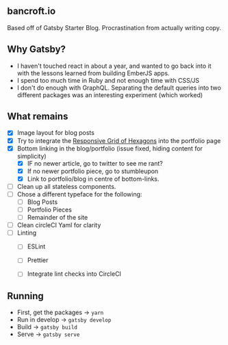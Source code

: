 bancroft.io
---

Based off of Gatsby Starter Blog. Procrastination from actually writing copy.

## Why Gatsby?
- I haven't touched react in about a year, and wanted to go back into it with the lessons learned from building EmberJS apps.
- I spend too much time in Ruby and not enough time with CSS/JS
- I don't do enough with GraphQL. Separating the default queries into two different packages was an interesting experiment (which worked)

## What remains
- [x] Image layout for blog posts
- [x] Try to integrate the [Responsive Grid of Hexagons](https://github.com/web-tiki/responsive-grid-of-hexagons) into the portfolio page
- [x] Bottom linking in the blog/portfolio (issue fixed, hiding content for simplicity)
    - [x] IF no newer article, go to twitter to see me rant?
    - [x] If no newer portfolio piece, go to stumbleupon
    - [x] Link to portfolio/blog in centre of bottom-links.
- [ ] Clean up all stateless components.
- [ ] Chose a different typeface for the following:
    - [ ] Blog Posts
    - [ ] Portfolio Pieces
    - [ ] Remainder of the site
- [ ] Clean circleCI Yaml for clarity
- [ ] Linting
    - [ ] ESLint
    - [ ] Prettier
    - [ ] Integrate lint checks into CircleCI



## Running
- First, get the packages -> `yarn`
- Run in develop -> `gatsby develop`
- Build -> `gatsby build`
- Serve -> `gatsby serve`
